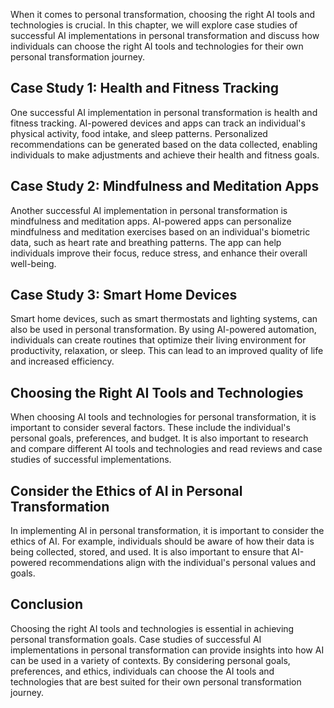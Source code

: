 

When it comes to personal transformation, choosing the right AI tools and technologies is crucial. In this chapter, we will explore case studies of successful AI implementations in personal transformation and discuss how individuals can choose the right AI tools and technologies for their own personal transformation journey.

Case Study 1: Health and Fitness Tracking
-----------------------------------------

One successful AI implementation in personal transformation is health and fitness tracking. AI-powered devices and apps can track an individual's physical activity, food intake, and sleep patterns. Personalized recommendations can be generated based on the data collected, enabling individuals to make adjustments and achieve their health and fitness goals.

Case Study 2: Mindfulness and Meditation Apps
---------------------------------------------

Another successful AI implementation in personal transformation is mindfulness and meditation apps. AI-powered apps can personalize mindfulness and meditation exercises based on an individual's biometric data, such as heart rate and breathing patterns. The app can help individuals improve their focus, reduce stress, and enhance their overall well-being.

Case Study 3: Smart Home Devices
--------------------------------

Smart home devices, such as smart thermostats and lighting systems, can also be used in personal transformation. By using AI-powered automation, individuals can create routines that optimize their living environment for productivity, relaxation, or sleep. This can lead to an improved quality of life and increased efficiency.

Choosing the Right AI Tools and Technologies
--------------------------------------------

When choosing AI tools and technologies for personal transformation, it is important to consider several factors. These include the individual's personal goals, preferences, and budget. It is also important to research and compare different AI tools and technologies and read reviews and case studies of successful implementations.

Consider the Ethics of AI in Personal Transformation
----------------------------------------------------

In implementing AI in personal transformation, it is important to consider the ethics of AI. For example, individuals should be aware of how their data is being collected, stored, and used. It is also important to ensure that AI-powered recommendations align with the individual's personal values and goals.

Conclusion
----------

Choosing the right AI tools and technologies is essential in achieving personal transformation goals. Case studies of successful AI implementations in personal transformation can provide insights into how AI can be used in a variety of contexts. By considering personal goals, preferences, and ethics, individuals can choose the AI tools and technologies that are best suited for their own personal transformation journey.
